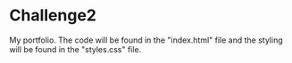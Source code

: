 # Challenge2
My portfolio. The code will be found in the "index.html" file and the styling will be found in the "styles.css" file.

